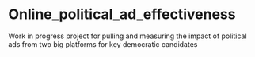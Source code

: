 # Online_political_ad_effectiveness
Work in progress project for pulling and measuring the impact of political ads from two big platforms for key democratic candidates

